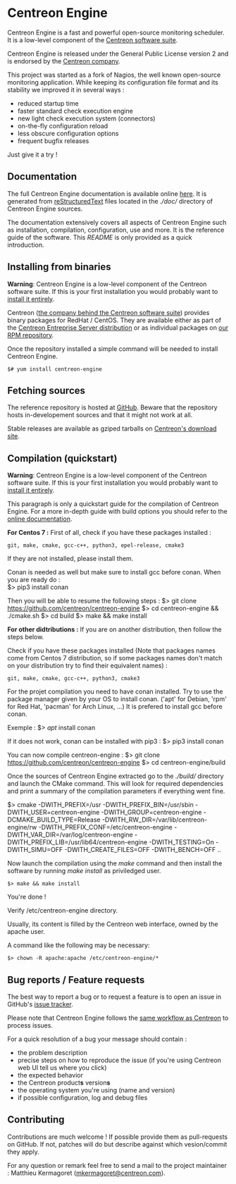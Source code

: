 # Centreon Engine #

Centreon Engine is a fast and powerful open-source monitoring scheduler.
It is a low-level component of the [Centreon software suite](https://www.centreon.com).

Centreon Engine is released under the General Public License version 2
and is endorsed by the [Centreon company](https://www.centreon.com).

This project was started as a fork of Nagios, the well known open-source
monitoring application. While keeping its configuration file format and
its stability we improved it in several ways :

  - reduced startup time
  - faster standard check execution engine
  - new light check execution system (connectors)
  - on-the-fly configuration reload
  - less obscure configuration options
  - frequent bugfix releases

Just give it a try !


## Documentation ##

The full Centreon Engine documentation is available online
[here](http://documentation.centreon.com/docs/centreon-engine/en/). It
is generated from [reStructuredText](http://docutils.sourceforge.net/rst.html) files located in the *./doc/* directory of
Centreon Engine sources.

The documentation extensively covers all aspects of Centreon Engine such
as installation, compilation, configuration, use and more. It is the
reference guide of the software. This *README* is only provided as a
quick introduction.


## Installing from binaries ##

**Warning**: Centreon Engine is a low-level component of the Centreon
software suite. If this is your first installation you would probably
want to [install it entirely](https://documentation.centreon.com/docs/centreon/en/2.6.x/installation/index.html).

Centreon ([the company behind the Centreon software suite](http://www.centreon.com))
provides binary packages for RedHat / CentOS. They are available either
as part of the [Centreon Entreprise Server distribution](https://www.centreon.com/en/products/centreon-enterprise-server/)
or as individual packages on [our RPM repository](https://documentation.centreon.com/docs/centreon/en/2.6.x/installation/from_packages.html).

Once the repository installed a simple command will be needed to install
Centreon Engine.

    $# yum install centreon-engine


## Fetching sources ##

The reference repository is hosted at [GitHub](https://github.com/centreon/centreon-engine).
Beware that the repository hosts in-developement sources and that it
might not work at all.

Stable releases are available as gziped tarballs on [Centreon's download site](https://download.centreon.com).


## Compilation (quickstart) ##

**Warning**: Centreon Engine is a low-level component of the Centreon
software suite. If this is your first installation you would probably
want to [install it entirely](https://documentation.centreon.com/docs/centreon/en/2.6.x/installation/index.html).

This paragraph is only a quickstart guide for the compilation of
Centreon Engine. For a more in-depth guide with build options you should
refer to the [online documentation](https://documentation.centreon.com/docs/centreon-engine/en/latest/installation/index.html#using-sources).

**For Centos 7 :**
First of all, check if you have these packages installed :

    git, make, cmake, gcc-c++, python3, epel-release, cmake3

If they are not installed, please install them.

Conan is needed as well but make sure to install gcc before conan.
When you are ready do :  
    $> pip3 install conan  

Then you will be able to resume the following steps :
    $> git clone https://github.com/centreon/centreon-engine
    $> cd centreon-engine && ./cmake.sh
    $> cd build
    $> make && make install


**For other didtributions :**
If you are on another distribution, then follow the steps below.

Check if you have these packages installed (Note that packages names come from Centos 7 distribution, so if some packages names don't match on your distribution try to find their equivalent names) :

    git, make, cmake, gcc-c++, python3, cmake3

For the projet compilation you need to have conan installed. Try to use the package manager given by your OS to install conan. ('apt' for Debian, 'rpm' for Red Hat, 'pacman' for Arch Linux, ...) It is prefered to install gcc before conan.

Exemple :
    $> _apt_  install conan

If it does not work, conan can be installed with pip3 :
    $> pip3 install conan

You can now compile centreon-engine :
    $> git clone https://github.com/centreon/centreon-engine
    $> cd centreon-engine/build

Once the sources of Centreon Engine extracted go to the *./build/* directory and launch the CMake command.
This will look for required dependencies and print a summary of the compilation parameters if everything went fine.

   $> cmake -DWITH_PREFIX=/usr -DWITH_PREFIX_BIN=/usr/sbin -DWITH_USER=centreon-engine -DWITH_GROUP=centreon-engine -DCMAKE_BUILD_TYPE=Release -DWITH_RW_DIR=/var/lib/centreon-engine/rw -DWITH_PREFIX_CONF=/etc/centreon-engine -DWITH_VAR_DIR=/var/log/centreon-engine -DWITH_PREFIX_LIB=/usr/lib64/centreon-engine -DWITH_TESTING=On -DWITH_SIMU=OFF -DWITH_CREATE_FILES=OFF -DWITH_BENCH=OFF ..

Now launch the compilation using the *make* command and then install the software by running *make install* as priviledged user.

    $> make && make install


You're done !

Verify /etc/centreon-engine directory.

Usually, its content is filled by the Centreon web interface, owned by the apache user.

A command like the following may be necessary:

    $> chown -R apache:apache /etc/centreon-engine/*


## Bug reports / Feature requests ##

The best way to report a bug or to request a feature is to open an issue
in GitHub's [issue tracker](https://github.com/centreon/centreon-engine/issues/).

Please note that Centreon Engine follows the
[same workflow as Centreon](https://github.com/centreon/centreon/blob/master/project/issues.md)
to process issues.

For a quick resolution of a bug your message should contain :

* the problem description
* precise steps on how to reproduce the issue (if you're using Centreon
  web UI tell us where you click)
* the expected behavior
* the Centreon product**s** version**s**
* the operating system you're using (name and version)
* if possible configuration, log and debug files


## Contributing ##

Contributions are much welcome ! If possible provide them as
pull-requests on GitHub. If not, patches will do but describe against
which vesion/commit they apply.

For any question or remark feel free to send a mail to the project
maintainer : Matthieu Kermagoret (mkermagoret@centreon.com).
